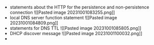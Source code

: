 - statements about the HTTP for the persistence and non-persistence connection
	![[Pasted image 20231001083255.png]]
- local DNS server function statement
	![[Pasted image 20231001084809.png]]
- statements for DNS TTL
	![[Pasted image 20231001085805.png]]
- DHCP discover message
	![[Pasted image 20231001100032.png]]
- 